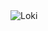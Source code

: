  <img align="left" alt="Loki" src="https://i.postimg.cc/L53CxW14/Captura-de-pantalla-1176.png" />
 



